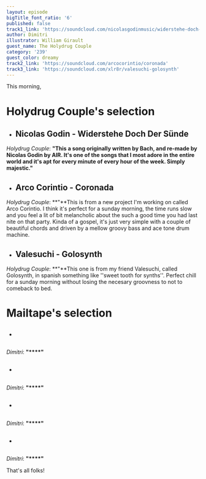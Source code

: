 ```yaml
---
layout: episode
bigTitle_font_ratio: '6'
published: false
track1_link: 'https://soundcloud.com/nicolasgodinmusic/widerstehe-doch-der-sunde'
author: Dimitri
illustrator: William Girault
guest_name: The Holydrug Couple
category: '239'
guest_color: dreamy
track2_link: 'https://soundcloud.com/arcocorintio/coronada'
track3_link: 'https://soundcloud.com/xlr8r/valesuchi-golosynth'
---
```

<p id="introduction">This morning,</p>


# **Holydrug Couple's selection**

+ ## Nicolas Godin - Widerstehe Doch Der Sünde
_Holydrug Couple_: **"**This a song originally written by Bach, and re-made by Nicolas Godin by AIR. It's one of the songs that I most adore in the entire world and it's apt for every minute of every hour of the week. Simply majestic.**"**

+ ## Arco Corintio - Coronada
_Holydrug Couple_: **"**This is from a new project I'm working on called Arco Corintio. I think it's perfect for a sunday morning, the time runs slow and you feel a lit of bit melancholic about the such a good time you had last nite on that party. Kinda of a gospel, it's just very simple with a couple of beautiful chords and driven by a mellow groovy bass and ace tone drum machine.

+ ## Valesuchi - Golosynth
_Holydrug Couple_: **"**This one is from my friend Valesuchi, called Golosynth, in spanish something like ''sweet tooth for synths''. Perfect chill for a sunday morning without losing the necesary groovness to not to comeback to bed.

# **Mailtape's selection**

+ ## 
_Dimitri_: **"****"**

+ ## 
_Dimitri_: **"****"**

+ ## 
_Dimitri_: **"****"**

+ ## 
_Dimitri_: **"****"**

<p id="outroduction">That's all folks!</p>